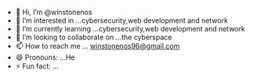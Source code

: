 - 👋 Hi, I’m @winstonenos
- 👀 I’m interested in ...cybersecurity,web development and network
- 🌱 I’m currently learning ...cybersecurity,web development and network
- 💞️ I’m looking to collaborate on ...the cyberspace
- 📫 How to reach me ... winstonenos96@gmail.com
- 😄 Pronouns: ...He
- ⚡ Fun fact: ...

<!---
winstonenos/winstonenos is a ✨ special ✨ repository because its `README.md` (this file) appears on your GitHub profile.
You can click the Preview link to take a look at your changes.
--->

